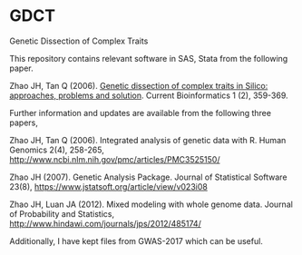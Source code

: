 # GDCT
Genetic Dissection of Complex Traits

This repository contains relevant software in SAS, Stata from the following paper.

Zhao JH, Tan Q (2006). [Genetic dissection of complex traits in Silico: approaches, problems and solution](https://jinghuazhao.github.io/paper/cbio06.pdf). Current Bioinformatics 1 (2), 359-369.

Further information and updates are available from the following three papers,

Zhao JH, Tan Q (2006). Integrated analysis of genetic data with R. Human Genomics 2(4), 258-265, http://www.ncbi.nlm.nih.gov/pmc/articles/PMC3525150/

Zhao JH (2007). Genetic Analysis Package. Journal of Statistical Software 23(8), https://www.jstatsoft.org/article/view/v023i08

Zhao JH, Luan JA (2012). Mixed modeling with whole genome data. Journal of Probability and Statistics, http://www.hindawi.com/journals/jps/2012/485174/

Additionally, I have kept files from GWAS-2017 which can be useful.
